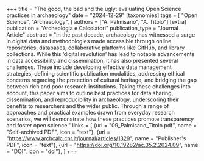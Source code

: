 +++
title = "The good, the bad and the ugly: evaluating Open Science practices in archaeology"
date = "2024-12-29"
[taxonomies]
tags = [
    "Open Science",
    "Archaeology",
]
authors = ["A. Palmisano", "A. Titolo"]
[extra]
publication = "Archeologia e Calcolatori"
publication_type = "Journal Article"
abstract = "In the past decade, archaeology has witnessed a surge in digital data and methodologies made accessible through online repositories, databases, collaborative platforms like GitHub, and library collections. While this ‘digital revolution’ has lead to notable advancements in data accessibility and dissemination, it has also presented several challenges. These include developing effective data management strategies, defining scientific publication modalities, addressing ethical concerns regarding the protection of cultural heritage, and bridging the gap between rich and poor research institutions. Taking these challenges into account, this paper aims to outline best practices for data sharing, dissemination, and reproducibility in archaeology, underscoring their benefits to researchers and the wider public. Through a range of approaches and practical examples drawn from everyday research scenarios, we will demonstrate how these practices promote transparency and foster open science."
links = [
    {url = "09_Palmisano_Titolo.pdf", name = "Self-archived PDF", icon = "text"},
    {url = "https://www.archcalc.cnr.it/journal/articles/1329", name = "Publisher's PDF", icon = "text"},
    {url = "https://doi.org/10.19282/ac.35.2.2024.09", name = "DOI", icon = "doi"},
]
+++
